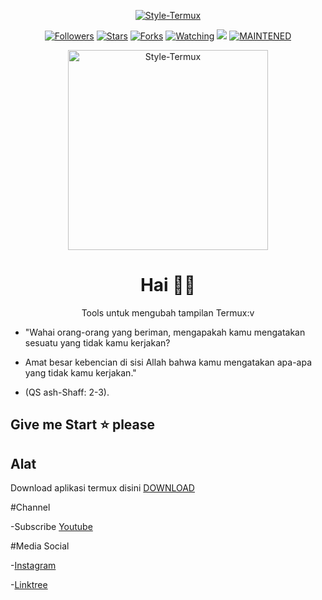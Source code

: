 </p>
<p align="center">
<a href="#"><img title="Style-Termux" src="https://img.shields.io/badge/Style-Termux-green?colorA=%23ff0000&colorB=%23017e40&style=for-the-badge"></a>
<p align="center">
<a href="https://github.com/Syahmi-Bot/followers"><img title="Followers" src="https://img.shields.io/github/followers/Syahriz-Bot?color=blue&style=flat-square"></a>
<a href="https://github.com/Syahrmi-Bot/Style-Termux/stargazers/"><img title="Stars" src="https://img.shields.io/github/stars/Syahrmi-Bot/Style-Termux?color=red&style=flat-square"></a>
<a href="https://github.com/Syahrmi-Bot/Style-Termux/network/members"><img title="Forks" src="https://img.shields.io/github/forks/Syahrmi-Bot/Style-Termux?color=red&style=flat-square"></a>
<a href="https://github.com/Syahrmi-Bot/Style-Termux/watchers"><img title="Watching" src="https://img.shields.io/github/watchers/Syahrmi-Bot/Style-Termux?label=Watchers&color=blue&style=flat-square"></a>
<a href="https://hits.seeyoufarm.com"><img src="https://hits.seeyoufarm.com/api/count/incr/badge.svg?url=https%3A%2F%2Fgithub.com%2FSyahriz-Bot%2FStyle-Termux&count_bg=%2379C83D&title_bg=%23555555&icon=probot.svg&icon_color=%2300FF6D&title=hits&edge_flat=false"/></a>
<a href="#"><img title="MAINTENED" src="https://img.shields.io/badge/MAINTENED-YES-blue.svg"></a>
</p>

<div align="center">
    <img alt="Style-Termux" src ="https://user-images.githubusercontent.com/76637109/105575431-92931880-5da6-11eb-81c9-26cb5836c224.jpg" width="320">

# Hai 👋🏻

Tools untuk mengubah tampilan Termux:v
</div>

* "Wahai orang-orang yang beriman, mengapakah kamu mengatakan sesuatu yang tidak kamu kerjakan?

* Amat besar kebencian di sisi Allah bahwa kamu mengatakan apa-apa yang tidak kamu kerjakan."

* (QS ash-Shaff: 2-3).

## Give me Start ⭐ please

## Alat

Download aplikasi termux disini [DOWNLOAD](https://play.google.com/store/apps/details?id=com.termux) 

#Channel

-Subscribe [Youtube](https://www.youtube.com/channel/UCvMa5CrbFupUIYwHsxBkYiQ?sub_confirmation=1)

#Media Social

-[Instagram](https://www.instagram.com/_.riz.s)

-[Linktree](https://linktr.ee/syahriz)
